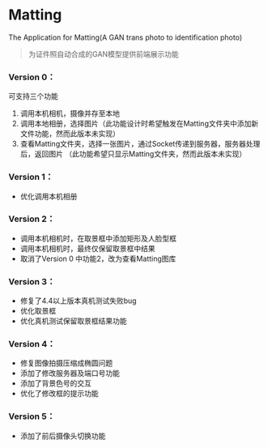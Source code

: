 # Matting
The Application for Matting(A GAN trans photo to identification photo)
> 为证件照自动合成的GAN模型提供前端展示功能

### Version 0：
可支持三个功能
1. 调用本机相机，摄像并存至本地
2. 调用本地相册，选择图片（此功能设计时希望触发在Matting文件夹中添加新文件功能，然而此版本未实现）
3. 查看Matting文件夹，选择一张图片，通过Socket传递到服务器，服务器处理后，返回图片
        （此功能希望只显示Matting文件夹，然而此版本未实现）
        
### Version 1：
- 优化调用本机相册

### Version 2：
- 调用本机相机时，在取景框中添加矩形及人脸型框
- 调用本机相机时，最终仅保留取景框中结果
- 取消了Version 0 中功能2，改为查看Matting图库

### Version 3：
- 修复了4.4以上版本真机测试失败bug
- 优化取景框
- 优化真机测试保留取景框结果功能

### Version 4：
- 修复图像拍摄压缩成椭圆问题
- 添加了修改服务器及端口号功能
- 添加了背景色号的交互
- 优化了修改框的提示功能

### Version 5：
- 添加了前后摄像头切换功能